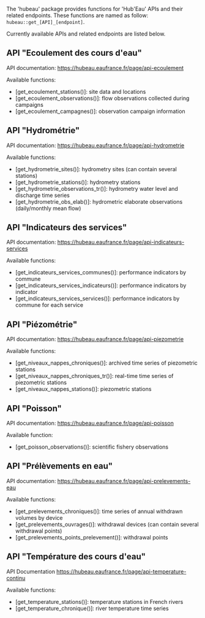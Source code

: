 The 'hubeau' package provides functions for 'Hub'Eau' APIs and their related endpoints.
These functions are named as follow: `hubeau::get_[API]_[endpoint]`.

Currently available APIs and related endpoints are listed below.

## API "Ecoulement des cours d'eau"

API documentation: <https://hubeau.eaufrance.fr/page/api-ecoulement>

Available functions:

- [get_ecoulement_stations()]: site data and locations
- [get_ecoulement_observations()]: flow observations collected during campaigns
- [get_ecoulement_campagnes()]: observation campaign information

## API "Hydrométrie"

API documentation: <https://hubeau.eaufrance.fr/page/api-hydrometrie>

Available functions:

- [get_hydrometrie_sites()]: hydrometry sites (can contain several stations)
- [get_hydrometrie_stations()]: hydrometry stations
- [get_hydrometrie_observations_tr()]: hydrometry water level and discharge time series
- [get_hydrometrie_obs_elab()]: hydrometric elaborate observations (daily/monthly mean flow)

## API "Indicateurs des services"

API documentation: <https://hubeau.eaufrance.fr/page/api-indicateurs-services>

Available functions:

- [get_indicateurs_services_communes()]: performance indicators by commune
- [get_indicateurs_services_indicateurs()]: performance indicators by indicator
- [get_indicateurs_services_services()]: performance indicators by commune for each service

## API "Piézométrie"

API documentation: <https://hubeau.eaufrance.fr/page/api-piezometrie>

Available functions:

- [get_niveaux_nappes_chroniques()]: archived time series of piezometric stations
- [get_niveaux_nappes_chroniques_tr()]: real-time time series of piezometric stations
- [get_niveaux_nappes_stations()]: piezometric stations

## API "Poisson"

API documentation: <https://hubeau.eaufrance.fr/page/api-poisson>

Available function:

- [get_poisson_observations()]: scientific fishery observations

## API "Prélèvements en eau"

API documentation: <https://hubeau.eaufrance.fr/page/api-prelevements-eau>

Available functions:

- [get_prelevements_chroniques()]: time series of annual withdrawn volumes by device
- [get_prelevements_ouvrages()]: withdrawal devices (can contain several withdrawal points)
- [get_prelevements_points_prelevement()]: withdrawal points

## API "Température des cours d'eau"

API Documentation <https://hubeau.eaufrance.fr/page/api-temperature-continu>

Available functions:

- [get_temperature_stations()]: temperature stations in French rivers
- [get_temperature_chronique()]: river temperature time series
